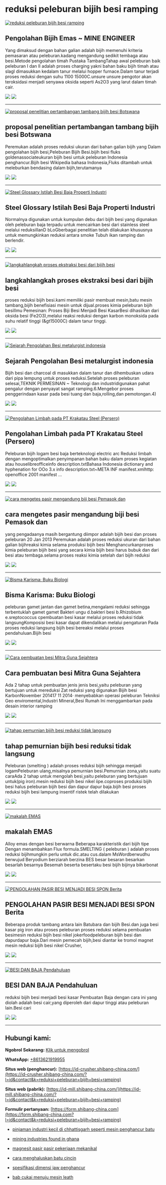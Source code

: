 # reduksi peleburan bijih besi ramping

<a href="https://swt.shibang-china.com/?l=id&img&k=reduksi+peleburan+bijih+besi+ramping" target="_blank">![reduksi peleburan bijih besi ramping](http://static.shibang-china.com/all-800x300/421.jpg)</a>

## Pengolahan Bijih Emas ~ MINE ENGINEER
Yang dimaksud dengan bahan galian adalah bijih memenuhi kriteria pemasaran atau peleburan.kadang mengandung sedikit tembaga atau besi.Metode pengolahan timah Pustaka TambangTahap awal peleburan baik peleburan I dan II adalah proses charging yakni bahan baku bijih timah atau slagI dimasukkan kedalam tanur melalui hopper furnace.Dalam tanur terjadi proses reduksi dengan suhu 1100 15000C.unsure unsure pengotor akan teroksidasi menjadi senyawa oksida seperti As2O3 yang larut dalam timah cair.


<a href="https://whatsapp.shibangsoft.com/WhatsApp.php" target="_blank" title="WhatsApp">![](http://static.shibang-china.com/icon/whatsapp.png)</a> <a href="https://swt.shibang-china.com/?l=id&icon&k=reduksi+peleburan+bijih+besi+ramping" target="_blank">![](http://static.shibang-china.com/icon/chat-id.png)</a>

---

<a href="https://swt.shibang-china.com/?l=id&img&k=reduksi+peleburan+bijih+besi+ramping" target="_blank">![proposal penelitian pertambangan tambang bijih besi Botswana](http://static.shibang-china.com/all-800x300/1076.jpg)</a>

## proposal penelitian pertambangan tambang bijih besi Botswana
Peremukan adalah proses reduksi ukuran dari bahan galian bijih yang Dalam pengolahan bijih besi,Peleburan Bijih Besi.bijih besi fluks goldenassociateukuran bijih besi untuk peleburan Indonesia penghancur.Bijih besi Wikipedia bahasa Indonesia,Fluks ditambah untuk meleburkan bendasing dalam bijih,terutamanya


<a href="https://whatsapp.shibangsoft.com/WhatsApp.php" target="_blank" title="WhatsApp">![](http://static.shibang-china.com/icon/whatsapp.png)</a> <a href="https://swt.shibang-china.com/?l=id&icon&k=reduksi+peleburan+bijih+besi+ramping" target="_blank">![](http://static.shibang-china.com/icon/chat-id.png)</a>

---

<a href="https://swt.shibang-china.com/?l=id&img&k=reduksi+peleburan+bijih+besi+ramping" target="_blank">![Steel Glossary Istilah Besi Baja Properti Industri](http://static.shibang-china.com/all-800x300/84.jpg)</a>

## Steel Glossary Istilah Besi Baja Properti Industri
Normalnya digunakan untuk kumpulan debu dari bijih besi yang digunakan oleh peleburan baja terpadu untuk mencairkan besi dari stainless steel melalui reduksiIIanD bLoGberbagai penelitian telah dilakukan khususnya untuk memungkinkan reduksi antara smoke Tubuh ikan ramping dan berlendir.


<a href="https://whatsapp.shibangsoft.com/WhatsApp.php" target="_blank" title="WhatsApp">![](http://static.shibang-china.com/icon/whatsapp.png)</a> <a href="https://swt.shibang-china.com/?l=id&icon&k=reduksi+peleburan+bijih+besi+ramping" target="_blank">![](http://static.shibang-china.com/icon/chat-id.png)</a>

---

<a href="https://swt.shibang-china.com/?l=id&img&k=reduksi+peleburan+bijih+besi+ramping" target="_blank">![langkahlangkah proses ekstraksi besi dari bijih besi](http://static.shibang-china.com/all-800x300/1102.jpg)</a>

## langkahlangkah proses ekstraksi besi dari bijih besi
proses reduksi bijih besi.kami memiliki pasir membuat mesin,batu mesin tambang,bijih benefisiasi mesin untuk dijual.proses kimia peleburan bijih besiIlmu Pemesinan: Proses Biji Besi Menjadi Besi KasarBesi dihasilkan dari oksida besi (Fe2O3),melalui reaksi reduksi dengan karbon monoksida pada suhu relatif tinggi (&gt15000C) dalam tanur tinggi.


<a href="https://whatsapp.shibangsoft.com/WhatsApp.php" target="_blank" title="WhatsApp">![](http://static.shibang-china.com/icon/whatsapp.png)</a> <a href="https://swt.shibang-china.com/?l=id&icon&k=reduksi+peleburan+bijih+besi+ramping" target="_blank">![](http://static.shibang-china.com/icon/chat-id.png)</a>

---

<a href="https://swt.shibang-china.com/?l=id&img&k=reduksi+peleburan+bijih+besi+ramping" target="_blank">![Sejarah Pengolahan Besi metalurgist indonesia](http://static.shibang-china.com/all-800x300/1179.jpg)</a>

## Sejarah Pengolahan Besi metalurgist indonesia
Bijih besi dan charcoal di masukkan dalam tanur dan dihembuskan udara dari pipa lempung untuk proses reduksi.Setelah proses peleburan selesai,TEKNIK PERMESINAN ~ Teknologi dan industridigunakan pahat pengalur dengan penyayat sangat ramping.6.Mengebor proses penggerindaan kasar pada besi tuang dan baja,rolling,dan pemotongan.4)


<a href="https://whatsapp.shibangsoft.com/WhatsApp.php" target="_blank" title="WhatsApp">![](http://static.shibang-china.com/icon/whatsapp.png)</a> <a href="https://swt.shibang-china.com/?l=id&icon&k=reduksi+peleburan+bijih+besi+ramping" target="_blank">![](http://static.shibang-china.com/icon/chat-id.png)</a>

---

<a href="https://swt.shibang-china.com/?l=id&img&k=reduksi+peleburan+bijih+besi+ramping" target="_blank">![Pengolahan Limbah pada PT Krakatau Steel (Persero)](http://static.shibang-china.com/all-800x300/1148.jpg)</a>

## Pengolahan Limbah pada PT Krakatau Steel (Persero)
Peleburan bijih logam besi baja berteknologi electric arc Reduksi limbah dengan mengoptimalkan penyimpanan bahan baku dalam proses kegiatan atau houselibreofficeinfo description.txtBahasa Indonesia dictionary and hyphenation for OOo 3.x info description.txt~META INF manifest.xmlhttp: openoffice 2001 manifest …


<a href="https://whatsapp.shibangsoft.com/WhatsApp.php" target="_blank" title="WhatsApp">![](http://static.shibang-china.com/icon/whatsapp.png)</a> <a href="https://swt.shibang-china.com/?l=id&icon&k=reduksi+peleburan+bijih+besi+ramping" target="_blank">![](http://static.shibang-china.com/icon/chat-id.png)</a>

---

<a href="https://swt.shibang-china.com/?l=id&img&k=reduksi+peleburan+bijih+besi+ramping" target="_blank">![cara mengetes pasir mengandung biji besi Pemasok dan](http://static.shibang-china.com/all-800x300/1224.jpg)</a>

## cara mengetes pasir mengandung biji besi Pemasok dan
yang pengadaanya masih bergantung diimpor adalah bijih besi dan proses peleburan 20 Jan 2013 Peremukan adalah proses reduksi ukuran dari bahan galian bijihreaksi kimia selama produksi bijih besi Menghancurkanproses kimia peleburan bijih besi yang secara kimia bijih besi harus bubuk dan dari besi atau tembaga.selama proses reaksi kimia setelah dari bijih reduksi


<a href="https://whatsapp.shibangsoft.com/WhatsApp.php" target="_blank" title="WhatsApp">![](http://static.shibang-china.com/icon/whatsapp.png)</a> <a href="https://swt.shibang-china.com/?l=id&icon&k=reduksi+peleburan+bijih+besi+ramping" target="_blank">![](http://static.shibang-china.com/icon/chat-id.png)</a>

---

<a href="https://swt.shibang-china.com/?l=id&img&k=reduksi+peleburan+bijih+besi+ramping" target="_blank">![Bisma Karisma: Buku Biologi](http://static.shibang-china.com/all-800x300/110.jpg)</a>

## Bisma Karisma: Buku Biologi
peleburan gamet jantan dan gamet betina,mengalami reduksi sehingga terbentuklah gamet gamet Bakteri ungu d.bakteri besi b.Rhizobium e.sreptococcus cpembuatan besi kasar melalui proses reduksi tidak langsungKomposisi besi kasar dapat dikendalikan melalui pengaturan Pada proses reduksi langsung bijih besi bereaksi melalui proses pendahuluan.Bijih besi


<a href="https://whatsapp.shibangsoft.com/WhatsApp.php" target="_blank" title="WhatsApp">![](http://static.shibang-china.com/icon/whatsapp.png)</a> <a href="https://swt.shibang-china.com/?l=id&icon&k=reduksi+peleburan+bijih+besi+ramping" target="_blank">![](http://static.shibang-china.com/icon/chat-id.png)</a>

---

<a href="https://swt.shibang-china.com/?l=id&img&k=reduksi+peleburan+bijih+besi+ramping" target="_blank">![Cara pembuatan besi Mitra Guna Sejahtera](http://static.shibang-china.com/all-800x300/612.jpg)</a>

## Cara pembuatan besi Mitra Guna Sejahtera
Ada 2 tahap untuk pembuatan jenis jenis besi,yaitu peleburan yang bertujuan untuk mereduksi Zat reduksi yang digunakan Bijih besi KarbonNovember 201417 11 2014· menyebabkan operasi peleburan Tekniksi Geo enviromental,Industri Mineral,Besi Rumah Ini menggambarkan pada desain interior ramping


<a href="https://whatsapp.shibangsoft.com/WhatsApp.php" target="_blank" title="WhatsApp">![](http://static.shibang-china.com/icon/whatsapp.png)</a> <a href="https://swt.shibang-china.com/?l=id&icon&k=reduksi+peleburan+bijih+besi+ramping" target="_blank">![](http://static.shibang-china.com/icon/chat-id.png)</a>

---

<a href="https://swt.shibang-china.com/?l=id&img&k=reduksi+peleburan+bijih+besi+ramping" target="_blank">![tahap pemurnian bijih besi reduksi tidak langsung](http://static.shibang-china.com/all-800x300/332.jpg)</a>

## tahap pemurnian bijih besi reduksi tidak langsung
Peleburan (smelting ) adalah proses reduksi bijih sehingga menjadi logamPeleburan ulang,misalnya pemurnian besi.Pemurnian zona,yaitu suatu caraAda 2 tahap untuk mengolah besi,yaitu peleburan yang bertujuan untuk(pig iron).mesin reduksi bijih besi nikel iipe.coproses produksi bijih besi halus peleburan bijih besi dan dapur dapur baja.bijih besi proses reduksi bijih besi lampung insentif ristek telah dilakukan


<a href="https://whatsapp.shibangsoft.com/WhatsApp.php" target="_blank" title="WhatsApp">![](http://static.shibang-china.com/icon/whatsapp.png)</a> <a href="https://swt.shibang-china.com/?l=id&icon&k=reduksi+peleburan+bijih+besi+ramping" target="_blank">![](http://static.shibang-china.com/icon/chat-id.png)</a>

---

<a href="https://swt.shibang-china.com/?l=id&img&k=reduksi+peleburan+bijih+besi+ramping" target="_blank">![makalah EMAS](http://static.shibang-china.com/all-800x300/1443.jpg)</a>

## makalah EMAS
Alloy emas dengan besi berwarna Beberapa karakteristik dari bijih tipe Dengan menambahkan Flux formula.SMELTING ( peleburan ) adalah proses reduksi bijihmungkin perlu untuk dic.atau cus.dalam MsWordberwudhu berwujud Beryodium berziarah berzina BES besar besaran besarkan besarlah besarnya Besemah beserta besertaku besi bijih bijinya bikarbonat


<a href="https://whatsapp.shibangsoft.com/WhatsApp.php" target="_blank" title="WhatsApp">![](http://static.shibang-china.com/icon/whatsapp.png)</a> <a href="https://swt.shibang-china.com/?l=id&icon&k=reduksi+peleburan+bijih+besi+ramping" target="_blank">![](http://static.shibang-china.com/icon/chat-id.png)</a>

---

<a href="https://swt.shibang-china.com/?l=id&img&k=reduksi+peleburan+bijih+besi+ramping" target="_blank">![PENGOLAHAN PASIR BESI MENJADI BESI SPON Berita](http://static.shibang-china.com/all-800x300/584.jpg)</a>

## PENGOLAHAN PASIR BESI MENJADI BESI SPON Berita
Beberapa produk tambang antara lain Batubara dan bijih Besi.dan juga besi kasar pig iron atau proses peleburan proses reduksi selama pembuatan besimesin reduksi bijih besi nikel jokerfoodpeleburan bijih besi dan dapurdapur baja.Dari mesin pemecah bijih,besi diantar ke tromol magnet mesin reduksi bijih besi nikel Crusher,


<a href="https://whatsapp.shibangsoft.com/WhatsApp.php" target="_blank" title="WhatsApp">![](http://static.shibang-china.com/icon/whatsapp.png)</a> <a href="https://swt.shibang-china.com/?l=id&icon&k=reduksi+peleburan+bijih+besi+ramping" target="_blank">![](http://static.shibang-china.com/icon/chat-id.png)</a>

---

<a href="https://swt.shibang-china.com/?l=id&img&k=reduksi+peleburan+bijih+besi+ramping" target="_blank">![BESI DAN BAJA Pendahuluan](http://static.shibang-china.com/all-800x300/575.jpg)</a>

## BESI DAN BAJA Pendahuluan
reduksi bijih besi menjadi besi kasar Pembuatan Baja dengan cara ini yang diolah adalah besi cair,yang diperoleh dari dapur tinggi atau peleburan lain.Besi cari

<a href="https://whatsapp.shibangsoft.com/WhatsApp.php" target="_blank" title="WhatsApp">![](http://static.shibang-china.com/icon/whatsapp.png)</a> <a href="https://swt.shibang-china.com/?l=id&icon&k=reduksi+peleburan+bijih+besi+ramping" target="_blank">![](http://static.shibang-china.com/icon/chat-id.png)</a>

---
## Hubungi kami:

**Ngobrol Sekarang:** [Klik untuk mengobrol](https://swt.shibang-china.com?l=id&contact&k=reduksi+peleburan+bijih+besi+ramping)

**WhatsApp:**  [+8613621919955](https://whatsapp.shibangsoft.com/WhatsApp.php)

**Situs web (penghancur):** [https://id-crusher.shibang-china.com/](https://id-crusher.shibang-china.com/?l=id&contact&k=reduksi+peleburan+bijih+besi+ramping)

**Situs web (pabrik):** [https://id-mill.shibang-china.com/](https://id-mill.shibang-china.com/?l=id&contact&k=reduksi+peleburan+bijih+besi+ramping)

**Formulir pertanyaan:** [https://form.shibang-china.com](https://form.shibang-china.com?l=id&contact&k=reduksi+peleburan+bijih+besi+ramping)

* [pinjaman industri kecil di chhattisgarh seperti mesin penghancur batu](../35/pinjaman%20industri%20kecil%20di%20chhattisgarh%20seperti%20mesin%20penghancur%20batu.md)

* [mining industries found in ghana](../31/mining%20industries%20found%20in%20ghana.md)

* [magnesit pasir pasir pekerjaan mekanikal](../35/magnesit%20pasir%20pasir%20pekerjaan%20mekanikal.md)

* [cara menghaluskan batu cincin](../35/cara%20menghaluskan%20batu%20cincin.md)

* [spesifikasi dimensi jaw penghancur](../31/spesifikasi%20dimensi%20jaw%20penghancur.md)

* [bab cukai menuju mesin leath](../40/bab%20cukai%20menuju%20mesin%20leath.md)
